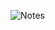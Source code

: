 ![Notes](https://github.com/lavishsheth/Java-DSA-Code-Camp/assets/98145879/bbee242c-cd73-4405-a789-45cb647b53ec)
